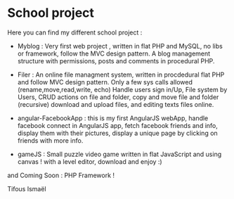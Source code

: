 School project
==============

Here you can find my different school project : 

- Myblog : 
  Very first web project , written in flat PHP and MySQL, no libs or framework, follow the MVC design pattern. A blog management structure with permissions, posts and comments in procedural PHP.
  
  
- Filer : 
  An online file managment system, written in procdedural flat PHP and follow MVC design pattern. Only a few sys calls allowed (rename,move,read,write, echo) Handle users sign in/Up, File system by Users, CRUD actions on file and folder, copy and move file and folder (recursive) download and upload files, and editing texts files online.
  
- angular-FacebookApp : 
  this is my first AngularJS webApp, handle facebook connect in AngularJS app, fetch facebook friends and info, display them with their pictures, display a unique page by clicking on friends with more info.

- gameJS : 
  Small puzzle video game written in flat JavaScript and using canvas ! with a level editor, download and enjoy :)
  
  
  
and Coming Soon : PHP Framework !

Tifous Ismaël
